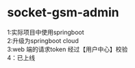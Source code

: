 # socket-gsm-admin
1:实际项目中使用springboot <br>
2:升级为springboot cloud <br>
3:web 端的请求token 经过【用户中心】校验 <br>
4：已上线 <br>
